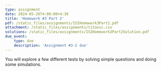 ```yaml
---
type: assignment
date: 2024-05-26T4:00:00+4:30
title: 'Homework #3 Part 2'
pdf: /static_files/assignments/ISIHomework3Part2.pdf
attachment: /static_files/assignments/titanic.csv
solutions: /static_files/assignments/ISIHomework3Part2Solution.pdf
due_event: 
    type: due
    description: 'Assignment #3-2 due'
---
```


You will explore a few different tests by solving simple questions and doing some simulations.

